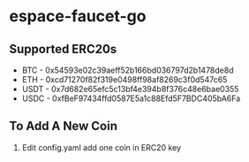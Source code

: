 # espace-faucet-go

## Supported ERC20s

* BTC - 0x54593e02c39aeff52b166bd036797d2b1478de8d
* ETH - 0xcd71270f82f319e0498ff98af8269c3f0d547c65
* USDT - 0x7d682e65efc5c13bf4e394b8f376c48e6bae0355
* USDC - 0xfBeF97434ffd0587E5a1c88Efd5F7BDC405bA6Fa

## To Add A New Coin

1. Edit config.yaml add one coin in ERC20 key